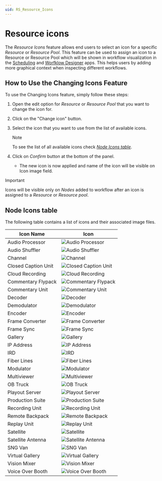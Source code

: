 ```yaml
---
uid: RS_Resource_Icons
---
```


# Resource icons

The *Resource Icons* feature allows end users to select an icon for a specific *Resource* or *Resource Pool*. This feature can be used to assign an icon to a Resource or Resource Pool which will be shown in workflow visualization in the [Scheduling](xref:MO_Scheduling) and [Worfklow Designer](xref:MO_Workflow_Designer) apps. This helps users by adding more graphical context when inspecting different workflows.

## How to Use the Changing Icons Feature

To use the Changing Icons feature, simply follow these steps:

1. Open the edit option for *Resource* or *Resource Pool* that you want to change the icon for.

1. Click on the "Change icon" button.

1. Select the icon that you want to use from the list of available icons.
    > [!NOTE]
    > To see the list of all available icons check [*Node Icons table*](#node-icons-table).

1. Click on *Confirm* button at the bottom of the panel.

   - The new icon is now applied and name of the icon will be visible on Icon image field.

> [!IMPORTANT]
> Icons will be visible only on *Nodes* added to workflow after an icon is assigned to a *Resource* or *Resource pool*.

## Node Icons table

The following table contains a list of icons and their associated image files.

| Icon Name | Icon |
|--|--|
| Audio Processor | ![Audio Processor](<~/user-guide/images/RS_Audio_Processor.svg>) |
| Audio Shuffler | ![Audio Shuffler](<~/user-guide/images/RS_Audio_Shuffler.svg>) |
| Channel | ![Channel](~/user-guide/images/RS_Channel.svg) |
| Closed Caption Unit | ![Closed Caption Unit](<~/user-guide/images/RS_Closed_Caption Unit.svg>) |
| Cloud Recording | ![Cloud Recording](<~/user-guide/images/RS_Cloud_Recording.svg>) |
| Commentary Flypack | ![Commentary Flypack](<~/user-guide/images/RS_Commentary_Flypack.svg>) |
| Commentary Unit | ![Commentary Unit](<~/user-guide/images/RS_Commentary_Unit.svg>) |
| Decoder | ![Decoder](~/user-guide/images/RS_Decoder.svg) |
| Demodulator | ![Demodulator](~/user-guide/images/RS_Demodulator.svg) |
| Encoder | ![Encoder](~/user-guide/images/RS_Encoder.svg) |
| Frame Converter | ![Frame Converter](<~/user-guide/images/RS_Frame_Converter.svg>) |
| Frame Sync | ![Frame Sync](<~/user-guide/images/RS_Frame_Sync.svg>) |
| Gallery | ![Gallery](~/user-guide/images/RS_Gallery.svg) |
| IP Address | ![IP Address](<~/user-guide/images/RS_IP_Address.svg>) |
| IRD | ![IRD](~/user-guide/images/RS_IRD.svg) |
| Fiber Lines | ![Fiber Lines](<~/user-guide/images/RS_Fiber_Lines.svg>) |
| Modulator | ![Modulator](~/user-guide/images/RS_Modulator.svg) |
| Multiviewer | ![Multiviewer](~/user-guide/images/RS_Multiviewer.svg) |
| OB Truck | ![OB Truck](<~/user-guide/images/RS_OB_Truck.svg>) |
| Playout Server | ![Playout Server](<~/user-guide/images/RS_Playout_Server.svg>) |
| Production Suite | ![Production Suite](<~/user-guide/images/RS_Production_Suite.svg>) |
| Recording Unit | ![Recording Unit](<~/user-guide/images/RS_Recording_Unit.svg>) |
| Remote Backpack | ![Remote Backpack](<~/user-guide/images/RS_Remote_Backpack.svg>) |
| Replay Unit | ![Replay Unit](<~/user-guide/images/RS_Replay_Unit.svg>) |
| Satellite | ![Satellite](~/user-guide/images/RS_Satellite.svg) |
| Satellite Antenna | ![Satellite Antenna](<~/user-guide/images/RS_Satellite_Antenna.svg>) |
| SNG Van | ![SNG Van](<~/user-guide/images/RS_SNG_Van.svg>) |
| Virtual Gallery | ![Virtual Gallery](<~/user-guide/images/RS_Virtual_Gallery.svg>) |
| Vision Mixer | ![Vision Mixer](<~/user-guide/images/RS_Vision_Mixer.svg>) |
| Voice Over Booth | ![Voice Over Booth](<~/user-guide/images/RS_Voice_Over_Booth.svg>) |